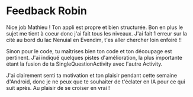 # Feedback Robin

Nice job Mathieu ! Ton appli est propre et bien structurée. Bon en plus le sujet me tient à coeur
donc j'ai fait tous les niveaux. J'ai fait 1 erreur sur la cité au bord du lac Nenuial en Evendim,
t'es aller chercher loin enfoiré !!

Sinon pour le code, tu maîtrises bien ton code et ton découpage est pertinent. J'ai indiqué quelques
pistes d'amélioration, la plus importante étant la fusion de ta SingleQuestionActivity avec
l'autre Activity.

J'ai clairement senti ta motivation et ton plaisir pendant cette semaine d'Android, donc je ne peux
que te souhaiter de t'éclater en IA pour ce qui suit après. Au plaisir de se croiser en vrai !